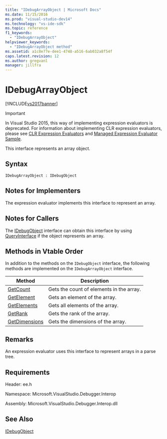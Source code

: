 ```yaml
---
title: "IDebugArrayObject | Microsoft Docs"
ms.date: 11/15/2016
ms.prod: "visual-studio-dev14"
ms.technology: "vs-ide-sdk"
ms.topic: reference
f1_keywords: 
  - "IDebugArrayObject"
helpviewer_keywords: 
  - "IDebugArrayObject method"
ms.assetid: a1c8e77e-dee1-4748-a516-6ab032a8f54f
caps.latest.revision: 12
ms.author: gregvanl
manager: jillfra
---
```

# IDebugArrayObject
[!INCLUDE[vs2017banner](../../../includes/vs2017banner.md)]

> [!IMPORTANT]
> In Visual Studio 2015, this way of implementing expression evaluators is deprecated. For information about implementing CLR expression evaluators, please see [CLR Expression Evaluators](https://github.com/Microsoft/ConcordExtensibilitySamples/wiki/CLR-Expression-Evaluators) and [Managed Expression Evaluator Sample](https://github.com/Microsoft/ConcordExtensibilitySamples/wiki/Managed-Expression-Evaluator-Sample).  
  
 This interface represents an array object.  
  
## Syntax  
  
```  
IDebugArrayObject : IDebugObject  
```  
  
## Notes for Implementers  
 The expression evaluator implements this interface to represent an array.  
  
## Notes for Callers  
 The [IDebugObject](../../../extensibility/debugger/reference/idebugobject.md) interface can obtain this interface by using [QueryInterface](https://msdn.microsoft.com/library/62fce95e-aafa-4187-b50b-e6611b74c3b3) if the object represents an array.  
  
## Methods in Vtable Order  
 In addition to the methods on the `IDebugObject` interface, the following methods are implemented on the `IDebugArrayObject` interface.  
  
|Method|Description|  
|------------|-----------------|  
|[GetCount](../../../extensibility/debugger/reference/idebugarrayobject-getcount.md)|Gets the count of elements in the array.|  
|[GetElement](../../../extensibility/debugger/reference/idebugarrayobject-getelement.md)|Gets an element of the array.|  
|[GetElements](../../../extensibility/debugger/reference/idebugarrayobject-getelements.md)|Gets all elements of the array.|  
|[GetRank](../../../extensibility/debugger/reference/idebugarrayobject-getrank.md)|Gets the rank of the array.|  
|[GetDimensions](../../../extensibility/debugger/reference/idebugarrayobject-getdimensions.md)|Gets the dimensions of the array.|  
  
## Remarks  
 An expression evaluator uses this interface to represent arrays in a parse tree.  
  
## Requirements  
 Header: ee.h  
  
 Namespace: Microsoft.VisualStudio.Debugger.Interop  
  
 Assembly: Microsoft.VisualStudio.Debugger.Interop.dll  
  
## See Also  
 [IDebugObject](../../../extensibility/debugger/reference/idebugobject.md)
